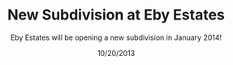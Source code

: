 ---
date: 10/20/2013
title: New Subdivision at Eby Estates
subtitle: Eby Estates will be opening a new subdivision in January 2014! 
category: archive
---